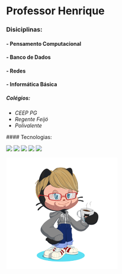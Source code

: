 # <strong>Professor</strong> Henrique

### Disiciplinas: 
#### - Pensamento Computacional
#### - Banco de Dados
#### - Redes
#### - Informática Básica

##### <em>Colégios:
- CEEP PG
- Regente Feijó
- Polivalente
</em>
#### Tecnologias:

<img height="90em" src="https://cdn.jsdelivr.net/gh/devicons/devicon/icons/html5/html5-original.svg" /> <img height="90em" src="https://cdn.jsdelivr.net/gh/devicons/devicon/icons/css3/css3-plain-wordmark.svg" /> <img height="80em" src="https://cdn.jsdelivr.net/gh/devicons/devicon/icons/javascript/javascript-original.svg" /> <img height="100em" src="https://cdn.jsdelivr.net/gh/devicons/devicon/icons/java/java-original-wordmark.svg" /> <img height="100em" src="https://cdn.jsdelivr.net/gh/devicons/devicon/icons/mysql/mysql-original-wordmark.svg" />
          
        
<img height="300em" src="Octocat - GitHub Escola.png" alt="Avatar do GitHub Personalizado" title="Avatar Octocat"> 
 

<!---
HenriquePValle/HenriquePValle is a ✨ special ✨ repository because its `README.md` (this file) appears on your GitHub profile.
You can click the Preview link to take a look at your changes.
--->
